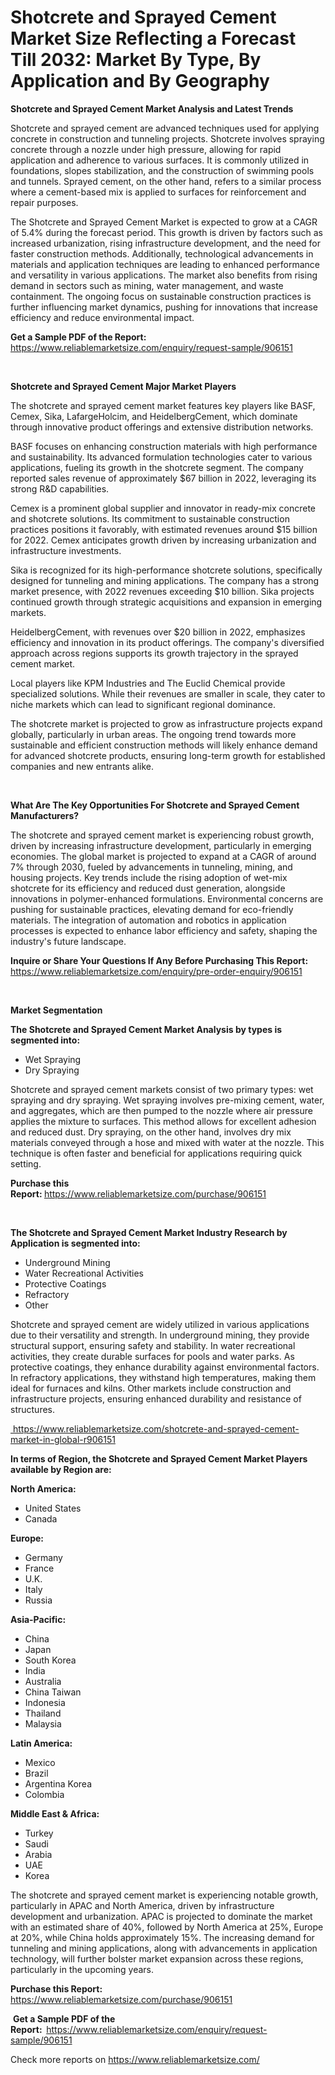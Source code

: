 <p><h1>Shotcrete and Sprayed Cement Market Size Reflecting a Forecast Till 2032: Market By Type, By Application and By Geography</h1></p><p><strong>Shotcrete and Sprayed Cement Market Analysis and Latest Trends</strong></p>
<p><p>Shotcrete and sprayed cement are advanced techniques used for applying concrete in construction and tunneling projects. Shotcrete involves spraying concrete through a nozzle under high pressure, allowing for rapid application and adherence to various surfaces. It is commonly utilized in foundations, slopes stabilization, and the construction of swimming pools and tunnels. Sprayed cement, on the other hand, refers to a similar process where a cement-based mix is applied to surfaces for reinforcement and repair purposes.</p><p>The Shotcrete and Sprayed Cement Market is expected to grow at a CAGR of 5.4% during the forecast period. This growth is driven by factors such as increased urbanization, rising infrastructure development, and the need for faster construction methods. Additionally, technological advancements in materials and application techniques are leading to enhanced performance and versatility in various applications. The market also benefits from rising demand in sectors such as mining, water management, and waste containment. The ongoing focus on sustainable construction practices is further influencing market dynamics, pushing for innovations that increase efficiency and reduce environmental impact.</p></p>
<p><strong>Get a Sample PDF of the Report:&nbsp;</strong> <a href="https://www.reliablemarketsize.com/enquiry/request-sample/906151?utm_campaign=2995&utm_medium=2&utm_source=Github&utm_content=ia&utm_term=21032025&utm_id=shotcrete-and-sprayed-cement">https://www.reliablemarketsize.com/enquiry/request-sample/906151</a></p>
<p>&nbsp;</p>
<p><strong>Shotcrete and Sprayed Cement Major Market Players</strong></p>
<p><p>The shotcrete and sprayed cement market features key players like BASF, Cemex, Sika, LafargeHolcim, and HeidelbergCement, which dominate through innovative product offerings and extensive distribution networks. </p><p>BASF focuses on enhancing construction materials with high performance and sustainability. Its advanced formulation technologies cater to various applications, fueling its growth in the shotcrete segment. The company reported sales revenue of approximately $67 billion in 2022, leveraging its strong R&D capabilities.</p><p>Cemex is a prominent global supplier and innovator in ready-mix concrete and shotcrete solutions. Its commitment to sustainable construction practices positions it favorably, with estimated revenues around $15 billion for 2022. Cemex anticipates growth driven by increasing urbanization and infrastructure investments.</p><p>Sika is recognized for its high-performance shotcrete solutions, specifically designed for tunneling and mining applications. The company has a strong market presence, with 2022 revenues exceeding $10 billion. Sika projects continued growth through strategic acquisitions and expansion in emerging markets.</p><p>HeidelbergCement, with revenues over $20 billion in 2022, emphasizes efficiency and innovation in its product offerings. The company's diversified approach across regions supports its growth trajectory in the sprayed cement market.</p><p>Local players like KPM Industries and The Euclid Chemical provide specialized solutions. While their revenues are smaller in scale, they cater to niche markets which can lead to significant regional dominance.</p><p>The shotcrete market is projected to grow as infrastructure projects expand globally, particularly in urban areas. The ongoing trend towards more sustainable and efficient construction methods will likely enhance demand for advanced shotcrete products, ensuring long-term growth for established companies and new entrants alike.</p></p>
<p>&nbsp;</p>
<p><strong>What Are The Key Opportunities For Shotcrete and Sprayed Cement Manufacturers?</strong></p>
<p><p>The shotcrete and sprayed cement market is experiencing robust growth, driven by increasing infrastructure development, particularly in emerging economies. The global market is projected to expand at a CAGR of around 7% through 2030, fueled by advancements in tunneling, mining, and housing projects. Key trends include the rising adoption of wet-mix shotcrete for its efficiency and reduced dust generation, alongside innovations in polymer-enhanced formulations. Environmental concerns are pushing for sustainable practices, elevating demand for eco-friendly materials. The integration of automation and robotics in application processes is expected to enhance labor efficiency and safety, shaping the industry's future landscape.</p></p>
<p><strong>Inquire or Share Your Questions If Any Before Purchasing This Report:</strong> <a href="https://www.reliablemarketsize.com/enquiry/pre-order-enquiry/906151?utm_campaign=2995&utm_medium=2&utm_source=Github&utm_content=ia&utm_term=21032025&utm_id=shotcrete-and-sprayed-cement">https://www.reliablemarketsize.com/enquiry/pre-order-enquiry/906151</a></p>
<p>&nbsp;</p>
<p><strong>Market Segmentation</strong></p>
<p><strong>The Shotcrete and Sprayed Cement Market Analysis by types is segmented into:</strong></p>
<p><ul><li>Wet Spraying</li><li>Dry Spraying</li></ul></p>
<p><p>Shotcrete and sprayed cement markets consist of two primary types: wet spraying and dry spraying. Wet spraying involves pre-mixing cement, water, and aggregates, which are then pumped to the nozzle where air pressure applies the mixture to surfaces. This method allows for excellent adhesion and reduced dust. Dry spraying, on the other hand, involves dry mix materials conveyed through a hose and mixed with water at the nozzle. This technique is often faster and beneficial for applications requiring quick setting.</p></p>
<p><strong>Purchase this Report:&nbsp;</strong><a href="https://www.reliablemarketsize.com/purchase/906151?utm_campaign=2995&utm_medium=2&utm_source=Github&utm_content=ia&utm_term=21032025&utm_id=shotcrete-and-sprayed-cement">https://www.reliablemarketsize.com/purchase/906151</a></p>
<p>&nbsp;</p>
<p><strong>The Shotcrete and Sprayed Cement Market Industry Research by Application is segmented into:</strong></p>
<p><ul><li>Underground Mining</li><li>Water Recreational Activities</li><li>Protective Coatings</li><li>Refractory</li><li>Other</li></ul></p>
<p><p>Shotcrete and sprayed cement are widely utilized in various applications due to their versatility and strength. In underground mining, they provide structural support, ensuring safety and stability. In water recreational activities, they create durable surfaces for pools and water parks. As protective coatings, they enhance durability against environmental factors. In refractory applications, they withstand high temperatures, making them ideal for furnaces and kilns. Other markets include construction and infrastructure projects, ensuring enhanced durability and resistance of structures.</p></p>
<p><a href="https://www.reliablemarketsize.com/shotcrete-and-sprayed-cement-market-in-global-r906151?utm_campaign=2995&utm_medium=2&utm_source=Github&utm_content=ia&utm_term=21032025&utm_id=shotcrete-and-sprayed-cement">&nbsp;https://www.reliablemarketsize.com/shotcrete-and-sprayed-cement-market-in-global-r906151</a></p>
<p><strong>In terms of Region, the Shotcrete and Sprayed Cement Market Players available by Region are:</strong></p>
<p>
    <p> <strong> North America: </strong>
        <ul>
            <li>United States</li>
            <li>Canada</li>
        </ul>
        </p> 
    <p> <strong> Europe: </strong>
        <ul>
            <li>Germany</li>
            <li>France</li>
            <li>U.K.</li>
            <li>Italy</li>
            <li>Russia</li>
        </ul>
        </p> 
    <p> <strong> Asia-Pacific: </strong>
        <ul>
            <li>China</li>
            <li>Japan</li>
            <li>South Korea</li>
            <li>India</li>
            <li>Australia</li>
            <li>China Taiwan</li>
            <li>Indonesia</li>
            <li>Thailand</li>
            <li>Malaysia</li>
        </ul>
        </p> 
    <p> <strong> Latin America: </strong>
        <ul>
            <li>Mexico</li>
            <li>Brazil</li>
            <li>Argentina Korea</li>
            <li>Colombia</li>
        </ul>
        </p> 
    <p> <strong> Middle East & Africa: </strong>
        <ul>
            <li>Turkey</li>
            <li>Saudi</li>
            <li>Arabia</li>
            <li>UAE</li>
            <li>Korea</li>
        </ul>
    </p>
    </p>
<p><p>The shotcrete and sprayed cement market is experiencing notable growth, particularly in APAC and North America, driven by infrastructure development and urbanization. APAC is projected to dominate the market with an estimated share of 40%, followed by North America at 25%, Europe at 20%, while China holds approximately 15%. The increasing demand for tunneling and mining applications, along with advancements in application technology, will further bolster market expansion across these regions, particularly in the upcoming years.</p></p>
<p><strong>Purchase this Report: </strong><a href="https://www.reliablemarketsize.com/purchase/906151?utm_campaign=2995&utm_medium=2&utm_source=Github&utm_content=ia&utm_term=21032025&utm_id=shotcrete-and-sprayed-cement">https://www.reliablemarketsize.com/purchase/906151</a></p>
<p>&nbsp;<strong>Get a Sample PDF of the Report:&nbsp;&nbsp;</strong><a href="https://www.reliablemarketsize.com/enquiry/request-sample/906151?utm_campaign=2995&utm_medium=2&utm_source=Github&utm_content=ia&utm_term=21032025&utm_id=shotcrete-and-sprayed-cement">https://www.reliablemarketsize.com/enquiry/request-sample/906151</a></p>
<p><strong></strong></p>
<p>Check more reports on <a href="https://www.reliablemarketsize.com/?utm_campaign=2995&utm_medium=2&utm_source=Github&utm_content=ia&utm_term=21032025&utm_id=shotcrete-and-sprayed-cement">https://www.reliablemarketsize.com/</a></p>